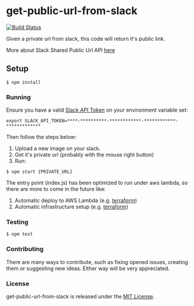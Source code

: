 # get-public-url-from-slack

[![Build
Status](https://travis-ci.org/Pragmateam/get-public-url-from-slack.svg?branch=master)](https://travis-ci.org/Pragmateam/get-public-url-from-slack)

Given a private url from slack, this code will return it's public link.

More about Slack Shared Public Url API [here](https://api.slack.com/methods/files.sharedPublicURL)

## Setup

```
$ npm install
```

### Running

Ensure you have a valid [Slack API
Token](https://api.slack.com/custom-integrations/legacy-tokens) on your environment variable set:

```
export SLACK_API_TOKEN=****-**********-************-************-*************
```

Then follow the steps below:

1. Upload a new image on your slack.
2. Get it's private url (probably with the mouse right button)
3. Run:

```
$ npm start {PRIVATE_URL}
```

The entry point (index.js) has been optimized to run under aws lambda, so there
are more to come in the future like:

1. Automatic deploy to AWS Lambda (e.g. [terraform](https://www.terraform.io))
2. Automatic infrastructure setup (e.g. [terraform](https://www.terraform.io))

### Testing

```
$ npm test
```

### Contributing

There are many ways to contribute, such as fixing opened issues, creating them
or suggesting new ideas.
Either way will be very appreciated.

### License

get-public-url-from-slack is released under the [MIT
License](http://www.opensource.org/licenses/MIT).
